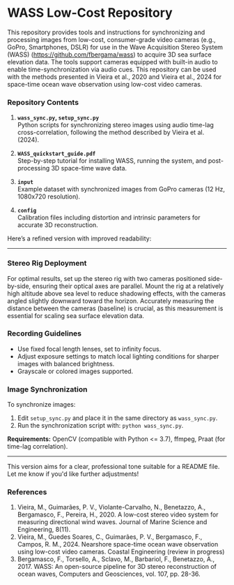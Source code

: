 # WASS Low-Cost Repository

This repository provides tools and instructions for synchronizing and processing images from low-cost, consumer-grade video cameras (e.g., GoPro, Smartphones, DSLR) for use in the Wave Acquisition Stereo System (WASS) (https://github.com/fbergama/wass) to acquire 3D sea surface elevation data. The tools support cameras equipped with built-in audio to enable time-synchronization via audio cues. 
This repository can be used with the methods presented in Vieira et al., 2020 and Vieira et al., 2024 for space-time ocean wave observation using low-cost video cameras.

### Repository Contents
1. **`wass_sync.py`, `setup_sync.py`**  
   Python scripts for synchronizing stereo images using audio time-lag cross-correlation, following the method described by Vieira et al. (2024).
   
2. **`WASS_quickstart_guide.pdf`**  
   Step-by-step tutorial for installing WASS, running the system, and post-processing 3D space-time wave data.
   
3. **`input`**  
   Example dataset with synchronized images from GoPro cameras (12 Hz, 1080x720 resolution).
   
4. **`config`**  
   Calibration files including distortion and intrinsic parameters for accurate 3D reconstruction.

Here’s a refined version with improved readability:

---

### Stereo Rig Deployment
For optimal results, set up the stereo rig with two cameras positioned side-by-side, ensuring their optical axes are parallel. Mount the rig at a relatively high altitude above sea level to reduce shadowing effects, with the cameras angled slightly downward toward the horizon. Accurately measuring the distance between the cameras (baseline) is crucial, as this measurement is essential for scaling sea surface elevation data.

### Recording Guidelines
- Use fixed focal length lenses, set to infinity focus.
- Adjust exposure settings to match local lighting conditions for sharper images with balanced brightness.
- Grayscale or colored images supported. 

### Image Synchronization
To synchronize images:
1. Edit `setup_sync.py` and place it in the same directory as `wass_sync.py`.
2. Run the synchronization script with: `python wass_sync.py`.

**Requirements:** OpenCV (compatible with Python <= 3.7), ffmpeg, Praat (for time-lag correlation).

---

This version aims for a clear, professional tone suitable for a README file. Let me know if you'd like further adjustments!

### References
1. Vieira, M., Guimarães, P. V., Violante-Carvalho, N., Benetazzo, A., Bergamasco, F., Pereira, H., 2020. A low-cost stereo video system for measuring directional wind waves. Journal of Marine Science and Engineering, 8(11).
2. Vieira, M., Guedes Soares, C., Guimarães, P. V., Bergamasco, F., Campos, R. M., 2024. Nearshore space-time ocean wave observation using low-cost video cameras. Coastal Engineering (review in progress)
3. Bergamasco, F., Torsello, A., Sclavo, M., Barbariol, F., Benetazzo, A., 2017. WASS: An open-source pipeline for 3D stereo reconstruction of ocean waves, Computers and Geosciences, vol. 107, pp. 28-36.



